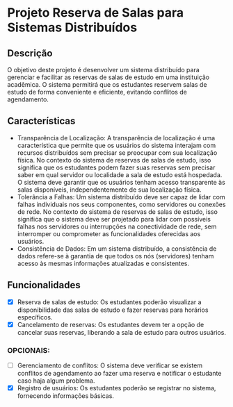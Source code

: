 # Projeto Reserva de Salas para Sistemas Distribuídos

## Descrição

O objetivo deste projeto é desenvolver um sistema distribuído para gerenciar e facilitar as reservas de salas de estudo em uma instituição acadêmica. O sistema permitirá que os estudantes reservem salas de estudo de forma conveniente e eficiente, evitando conflitos de agendamento.

## Características

* Transparência de Localização: A transparência de localização é uma característica
que permite que os usuários do sistema interajam com recursos distribuídos sem
precisar se preocupar com sua localização física. No contexto do sistema de
reservas de salas de estudo, isso significa que os estudantes podem fazer suas
reservas sem precisar saber em qual servidor ou localidade a sala de estudo está
hospedada. O sistema deve garantir que os usuários tenham acesso transparente às
salas disponíveis, independentemente de sua localização física.
* Tolerância a Falhas: Um sistema distribuído deve ser capaz de lidar com falhas
individuais nos seus componentes, como servidores ou conexões de rede. No
contexto do sistema de reservas de salas de estudo, isso significa que o sistema
deve ser projetado para lidar com possíveis falhas nos servidores ou interrupções na
conectividade de rede, sem interromper ou comprometer as funcionalidades
oferecidas aos usuários.
* Consistência de Dados: Em um sistema distribuído, a consistência de dados
refere-se à garantia de que todos os nós (servidores) tenham acesso às mesmas
informações atualizadas e consistentes.

## Funcionalidades

- [x] Reserva de salas de estudo: Os estudantes poderão visualizar a disponibilidade das salas de estudo e fazer reservas para horários específicos.
- [x] Cancelamento de reservas: Os estudantes devem ter a opção de cancelar suas reservas, liberando a sala de estudo para outros usuários.

### OPCIONAIS:
- [ ] Gerenciamento de conflitos: O sistema deve verificar se existem conflitos de agendamento ao fazer uma reserva e notificar o estudante caso haja algum problema.
- [x] Registro de usuários: Os estudantes poderão se registrar no sistema, fornecendo informações básicas.
